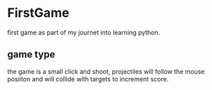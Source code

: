 # FirstGame

first game as part of my journet into learning python.

## game type

the game is a small click and shoot, projectiles will follow the
mouse posiiton and will collide with targets to increment score.